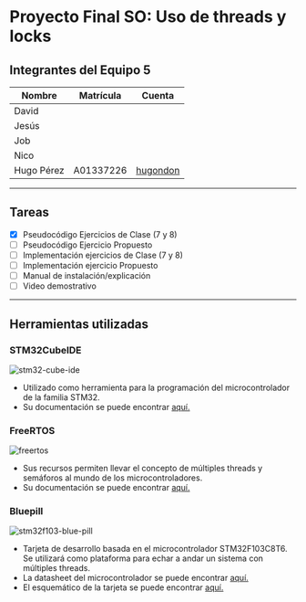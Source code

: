 # Proyecto Final SO: Uso de threads y locks 
## Integrantes del Equipo 5
| Nombre | Matrícula | Cuenta |
| ----------- | ----------- | ----------- |
| David |  |  |
| Jesús |  |  |
| Job |  |  |
| Nico |  |  |
| Hugo Pérez | A01337226 | [hugondon](https://github.com/Hugondon)  |
---
## Tareas
- [X] Pseudocódigo Ejercicios de Clase (7 y 8)
- [ ] Pseudocódigo Ejercicio Propuesto
- [ ] Implementación ejercicios de Clase (7 y 8)
- [ ] Implementación ejercicio Propuesto
- [ ] Manual de instalación/explicación
- [ ] Video demostrativo
---
## Herramientas utilizadas
### STM32CubeIDE
![stm32-cube-ide](https://user-images.githubusercontent.com/47252665/106367007-3465b880-6305-11eb-98c7-40b263969311.jpg)
- Utilizado como herramienta para la programación del microcontrolador de la familia STM32.
- Su documentación se puede encontrar [aquí.](https://www.st.com/en/development-tools/stm32cubeide.html#documentation)
### FreeRTOS
![freertos](https://user-images.githubusercontent.com/47252665/106366566-590c6100-6302-11eb-9a2c-a628cdd36abd.jpg)
- Sus recursos permiten llevar el concepto de múltiples threads y semáforos al mundo de los microcontroladores.
- Su documentación se puede encontrar [aquí.](https://www.freertos.org/Documentation/RTOS_book.html)
### Bluepill
![stm32f103-blue-pill](https://user-images.githubusercontent.com/47252665/106394767-ea8fd780-63c3-11eb-84fd-74fd53e39260.jpg)
- Tarjeta de desarrollo basada en el microcontrolador STM32F103C8T6. Se utilizará como plataforma para echar a andar un sistema con múltiples threads.
- La datasheet del microcontrolador se puede encontrar [aquí.](https://www.st.com/en/microcontrollers-microprocessors/stm32f103c8.html#documentation)
- El esquemático de la tarjeta se puede encontrar [aquí.](https://github.com/dhylands/stm32-test/blob/master/board-STM32F103-Mini/STM32F103C8T6-Schematic.pdf)
